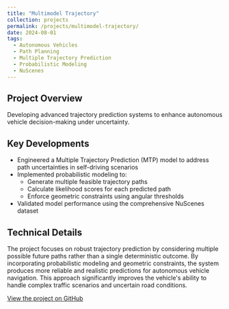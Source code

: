 ```yaml
---
title: "Multimodel Trajectory"
collection: projects
permalink: /projects/multimodel-trajectory/
date: 2024-08-01
tags:
  - Autonomous Vehicles
  - Path Planning
  - Multiple Trajectory Prediction
  - Probabilistic Modeling
  - NuScenes
---
```


## Project Overview
Developing advanced trajectory prediction systems to enhance autonomous vehicle decision-making under uncertainty.

## Key Developments
- Engineered a Multiple Trajectory Prediction (MTP) model to address path uncertainties in self-driving scenarios
- Implemented probabilistic modeling to:
  - Generate multiple feasible trajectory paths
  - Calculate likelihood scores for each predicted path
  - Enforce geometric constraints using angular thresholds
- Validated model performance using the comprehensive NuScenes dataset

## Technical Details
The project focuses on robust trajectory prediction by considering multiple possible future paths rather than a single deterministic outcome. By incorporating probabilistic modeling and geometric constraints, the system produces more reliable and realistic predictions for autonomous vehicle navigation. This approach significantly improves the vehicle's ability to handle complex traffic scenarios and uncertain road conditions.

[View the project on GitHub](https://github.com/Iaryan-21/Multiplw-Trajectory-Generation)